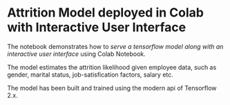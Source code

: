 # Attrition Model deployed in Colab with Interactive User Interface

The notebook demonstrates how to <em>serve a tensorflow model along with an interactive user interface</em> using Colab Notebook.  

The model estimates the attrition likelihood given employee data, such as gender, marital status, job-satisfication factors, salary etc.

The model has been built and trained using the modern api of Tensorflow 2.x.
